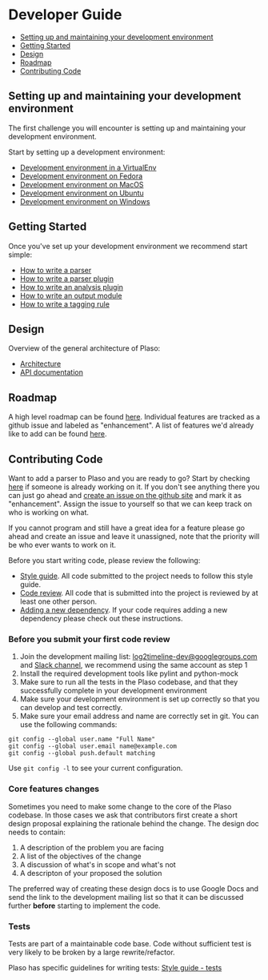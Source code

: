 # Developer Guide

* [Setting up and maintaining your development environment](Developers-Guide.html#setting-up-and-maintaining-your-development-environment)
* [Getting Started](Developers-Guide.html#getting-started)
* [Design](Developers-Guide.html#design)
* [Roadmap](Developers-Guide.html#roadmap)
* [Contributing Code](Developers-Guide.html#contributing-code)

## Setting up and maintaining your development environment

The first challenge you will encounter is setting up and maintaining your
development environment.

Start by setting up a development environment:

* [Development environment in a VirtualEnv](Developing-Virtualenv.md)
* [Development environment on Fedora](Developing-Fedora.md)
* [Development environment on MacOS](Developing-MacOS.md)
* [Development environment on Ubuntu](Developing-Ubuntu.md)
* [Development environment on Windows](Developing-Windows.md)

## Getting Started

Once you've set up your development environment we recommend start simple:

* [How to write a parser](How-to-write-a-parser-plugin.md)
* [How to write a parser plugin](How-to-write-a-parser-plugin.md)
* [How to write an analysis plugin](How-to-write-an-analysis-plugin.md)
* [How to write an output module](How-to-write-an-output-module.md)
* [How to write a tagging rule](How-to-write-a-tagging-rule.md)

## Design
Overview of the general architecture of Plaso:

* [Architecture](Internals.md)
* [API documentation](https://plaso.readthedocs.io/en/latest/sources/api/plaso.html)

## Roadmap

A high level roadmap can be found [here](../user/Releases-and-roadmap.md).
Individual features are tracked as a github issue and labeled as "enhancement".
A list of features we'd already like to add can be found
[here](https://github.com/log2timeline/plaso/issues?q=is%3Aopen+is%3Aissue+label%3Aenhancement).

## Contributing Code

Want to add a parser to Plaso and you are ready to go? Start by checking
[here](https://github.com/log2timeline/plaso/issues?q=is%3Aopen+is%3Aissue+label%3Aenhancement)
if someone is already working on it. If you don't see anything there you can
just go ahead and [create an issue on the github site](https://github.com/log2timeline/plaso/issues)
and mark it as "enhancement". Assign the issue to yourself so that we can keep
track on who is working on what.

If you cannot program and still have a great idea for a feature please go ahead
and create an issue and leave it unassigned, note that the priority will be who
ever wants to work on it.

Before you start writing  code, please review the following:

* [Style guide](Style-guide.md). All code submitted to the project needs to
follow this style guide.
* [Code review](https://github.com/log2timeline/l2tdocs/blob/main/process/Code%20review%20process.md). All code that is submitted into the project is
 reviewed by at least one other person.
* [Adding a new dependency](https://github.com/log2timeline/l2tdocs/blob/main/process/Dependencies.md).
If your code requires adding a new dependency please check out these instructions.

### Before you submit your first code review

1. Join the development mailing list: [log2timeline-dev@googlegroups.com](https://groups.google.com/forum/#%21forum/log2timeline-dev)
and [Slack channel](https://github.com/open-source-dfir/slack), we recommend
using the same account as step 1
1. Install the required development tools like pylint and python-mock
1. Make sure to run all the tests in the Plaso codebase, and that they
successfully complete in your development environment
1. Make sure your development environment is set up correctly so that you can develop
 and test correctly.
1. Make sure your email address and name are correctly set in git. You can use
the following commands:
```
git config --global user.name "Full Name"
git config --global user.email name@example.com
git config --global push.default matching
```

Use `git config -l` to see your current configuration.

### Core features changes

Sometimes you need to make some change to the core of the Plaso codebase.
In those cases we ask that contributors first create a short design proposal
explaining the rationale behind the change. The design doc needs to contain:

1. A description of the problem you are facing
1. A list of the objectives of the change
1. A discussion of what's in scope and what's not
1. A descripton of your proposed the solution

The preferred way of creating these design docs is to use Google Docs and send
the link to the development mailing list so that it can be discussed further
**before** starting to implement the code.

### Tests

Tests are part of a maintainable code base. Code without sufficient test is very
likely to be broken by a large rewrite/refactor.

Plaso has specific guidelines for writing tests: [Style guide - tests](Style-guide.html#tests)

